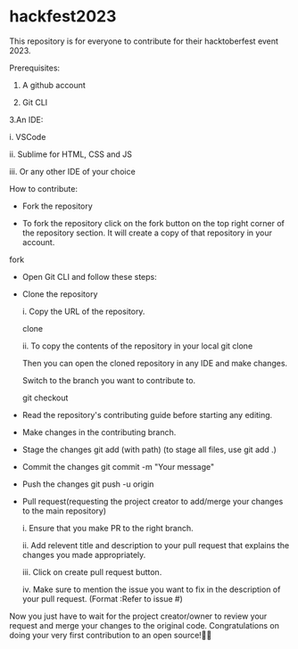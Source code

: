 # hackfest2023
This repository is for everyone to contribute for their hacktoberfest event 2023.


Prerequisites:

1. A github account

2. Git CLI

3.An IDE:

  i. VSCode

  ii. Sublime for HTML, CSS and JS

  iii. Or any other IDE of your choice

How to contribute:

* Fork the repository

* To fork the repository click on the fork button on the top right corner of the repository section. It will create a copy of that repository in your account.

fork

* Open Git CLI and follow these steps:

* Clone the repository

  i. Copy the URL of the repository.

  clone

  ii. To copy the contents of the repository in your local git clone <paste the copied url from github>


  Then you can open the cloned repository in any IDE and make changes.

  Switch to the branch you want to contribute to.

  git checkout  <your-branch-name>

* Read the repository's contributing guide before starting any editing.

* Make changes in the contributing branch.

* Stage the changes git add <your-full-file-name> (with path) (to stage all files, use git add .)

* Commit the changes git commit -m "Your message"

* Push the changes git push -u origin <your-branch-name>

* Pull request(requesting the project creator to add/merge your changes to the main repository)

    i. Ensure that you make PR to the right branch.

    ii. Add relevent title and description to your pull request that explains the changes you made appropriately.

    iii. Click on create pull request button.

    iv. Make sure to mention the issue you want to fix in the description of your pull request. (Format :Refer to issue #<issue-number>)

Now you just have to wait for the project creator/owner to review your request and merge your changes to the original code. Congratulations on doing your very first contribution to an open source!🤜🤛
